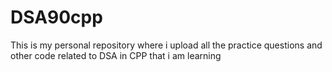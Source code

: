 # DSA90cpp
This is my personal repository where i upload all the practice questions and other code related to DSA in CPP that i am learning 
